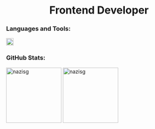<h1 align="center">Frontend Developer</h1>

<h3 align="left">Languages and Tools:</h3>
<div align="left">
  <img height="20" src="https://skillicons.dev/icons?i=html,css,bootstrap,sass,tailwind,js,ts,react,express,nodejs,mongodb,git,postman,figma"/>
</div>

<h3 align="left">GitHub Stats:</h3>
<div align="left">
  <img src="https://github-readme-stats.vercel.app/api/top-langs/?username=nazisg&theme=vue-dark&hide_border=false&include_all_commits=false&count_private=true&layout=compact" alt="nazisg" height="150"/>
  <img src="https://github-readme-stats.vercel.app/api?username=nazisg&theme=vue-dark&hide_border=false&include_all_commits=false&count_private=true" alt="nazisg" height="150"/>
</div>
